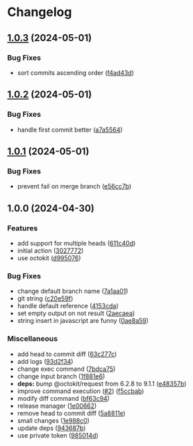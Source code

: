 # Changelog

## [1.0.3](https://github.com/coquer/matrix-filter-release/compare/v1.0.2...v1.0.3) (2024-05-01)


### Bug Fixes

* sort commits ascending order ([f4ad43d](https://github.com/coquer/matrix-filter-release/commit/f4ad43d797121b312599af056c31d387132502f9))

## [1.0.2](https://github.com/coquer/matrix-filter-release/compare/v1.0.1...v1.0.2) (2024-05-01)


### Bug Fixes

* handle first commit better ([a7a5564](https://github.com/coquer/matrix-filter-release/commit/a7a5564e0b37a6ac4ce8110b2d27f8c946b2b0a4))

## [1.0.1](https://github.com/coquer/matrix-filter-release/compare/v1.0.0...v1.0.1) (2024-05-01)


### Bug Fixes

* prevent fail on merge branch ([e56cc7b](https://github.com/coquer/matrix-filter-release/commit/e56cc7b32b1566acbe90b8e329254f05ee7152af))

## 1.0.0 (2024-04-30)


### Features

* add support for multiple heads ([611c40d](https://github.com/coquer/matrix-filter-release/commit/611c40d573de8bc05eccd35c3eff428c3e28a7e0))
* initial action ([3027772](https://github.com/coquer/matrix-filter-release/commit/30277726dbb1c91621ea4ca67ffd4310142cfa54))
* use octokit ([d995076](https://github.com/coquer/matrix-filter-release/commit/d99507601220cf270c96858ddb156b3415056aa7))


### Bug Fixes

* change default branch name ([7a1aa01](https://github.com/coquer/matrix-filter-release/commit/7a1aa01bddb5c52e91c7723f23f0e3e9426dae60))
* git string ([c20e59f](https://github.com/coquer/matrix-filter-release/commit/c20e59fb646be0bbf8e3d0b9cfd3791c2a6153e7))
* handle default reference ([4153cda](https://github.com/coquer/matrix-filter-release/commit/4153cda93c9f1b469f285310479de4a2b2e9e369))
* set empty output on not result ([2aecaea](https://github.com/coquer/matrix-filter-release/commit/2aecaeaff0f2b88ec8732f05a242cc646e1ec4d7))
* string insert in javascript are funny ([0ae8a59](https://github.com/coquer/matrix-filter-release/commit/0ae8a596f4fadf48e55ce83e91e84853dd8b11cf))


### Miscellaneous

* add head to commit diff ([63c277c](https://github.com/coquer/matrix-filter-release/commit/63c277c99afd01dc1e7d3b50f3c47534ac9be5a7))
* add logs ([93d2f34](https://github.com/coquer/matrix-filter-release/commit/93d2f345e5bd4bfc77ac81545f84af0647b7e481))
* change exec command ([7bdca75](https://github.com/coquer/matrix-filter-release/commit/7bdca75af785014519f04626cb2e5f506df2e9c2))
* change input branch ([1f881e6](https://github.com/coquer/matrix-filter-release/commit/1f881e65e2ecd55b9216e9dc14687852e0cf7d2b))
* **deps:** bump @octokit/request from 6.2.8 to 9.1.1 ([e48357b](https://github.com/coquer/matrix-filter-release/commit/e48357b8af60f8595439cb11b96f93aabf066cfa))
* improve command execution ([#2](https://github.com/coquer/matrix-filter-release/issues/2)) ([f5ccbab](https://github.com/coquer/matrix-filter-release/commit/f5ccbaba164465c8e42367f7a760b1548c578eb3))
* modify diff command ([bf63c94](https://github.com/coquer/matrix-filter-release/commit/bf63c946bd53eeaa88946518a5a41aba6ce7cf30))
* release manager ([1e00662](https://github.com/coquer/matrix-filter-release/commit/1e0066211c663ebe5abe9b224cdeacd13a1eb649))
* remove head to commit diff ([5a8811e](https://github.com/coquer/matrix-filter-release/commit/5a8811eb4fe13c1f1b6aa6799f3557fa0620a10a))
* small changes ([1e988c0](https://github.com/coquer/matrix-filter-release/commit/1e988c089de953821a31f4a0a8087e766ff6e190))
* update deps ([943687b](https://github.com/coquer/matrix-filter-release/commit/943687bf475fbd83b6f3268a2c3c05dc004551aa))
* use private token ([985014d](https://github.com/coquer/matrix-filter-release/commit/985014d8f4152be191dfdae0da5f824bb02c28e6))
